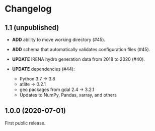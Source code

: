 # Changelog

## 1.1 (unpublished)

* **ADD** ability to move working directory (#45).
* **ADD** schema that automatically validates configuration files (#45).

* **UPDATE** IRENA hydro generation data from 2018 to 2020 (#40).
* **UPDATE** dependencies (#44):
    * Python 3.7 -> 3.8
    * atlite -> 0.2.1
    * geo packages from gdal 2.4 -> 3.2.1
    * Updates to NumPy, Pandas, xarray, and others

## 1.0.0 (2020-07-01)

First public release.
